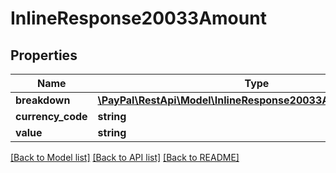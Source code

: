# InlineResponse20033Amount

## Properties
Name | Type | Description | Notes
------------ | ------------- | ------------- | -------------
**breakdown** | [**\PayPal\RestApi\Model\InlineResponse20033AmountBreakdown**](InlineResponse20033AmountBreakdown.md) |  | [optional] 
**currency_code** | **string** |  | [optional] 
**value** | **string** |  | [optional] 

[[Back to Model list]](../README.md#documentation-for-models) [[Back to API list]](../README.md#documentation-for-api-endpoints) [[Back to README]](../README.md)


